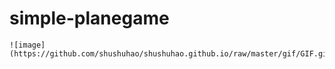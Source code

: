 # simple-planegame
	![image](https://github.com/shushuhao/shushuhao.github.io/raw/master/gif/GIF.gif)

